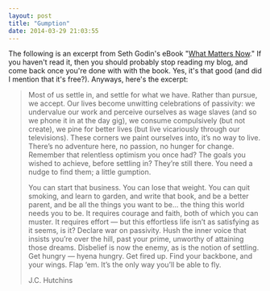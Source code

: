```yaml
---
layout: post
title: "Gumption"
date: 2014-03-29 21:03:55
---
```


The following is an excerpt from Seth Godin's eBook "[What Matters Now][1]." If you haven't read it, then you should probably stop reading my blog, and come back once you're done with with the book. Yes, it's that good (and did I mention that it's free?). Anyways, here's the excerpt:

 [1]: http://sethgodin.typepad.com/files/what-matters-now-1.pdf

> Most of us settle in, and settle for what we have. Rather than pursue, we accept. Our lives become unwitting celebrations of passivity: we undervalue our work and perceive ourselves as wage slaves (and so we phone it in at the day gig), we consume compulsively (but not create), we pine for better lives (but live vicariously through our televisions). These corners we paint ourselves into, it’s no way to live. There’s no adventure here, no passion, no hunger for change. Remember that relentless optimism you once had? The goals you wished to achieve, before settling in? They’re still there. You need a nudge to find them; a little gumption.
> 
> You can start that business. You can lose that weight. You can quit smoking, and learn to garden, and write that book, and be a better parent, and be all the things you want to be... the thing this world needs you to be. It requires courage and faith, both of which you can muster. It requires effort — but this effortless life isn’t as satisfying as it seems, is it? Declare war on passivity. Hush the inner voice that insists you’re over the hill, past your prime, unworthy of attaining those dreams. Disbelief is now the enemy, as is the notion of settling. Get hungry — hyena hungry. Get fired up. Find your backbone, and your wings. Flap ‘em. It’s the only way you’ll be able to fly.
> 
> J.C. Hutchins